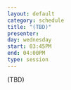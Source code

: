```yaml
---
layout: default
category: schedule
title: "(TBD)"
presenter:
day: wednesday
start: 03:45PM
end: 04:00PM
type: session
---
```


(TBD)
